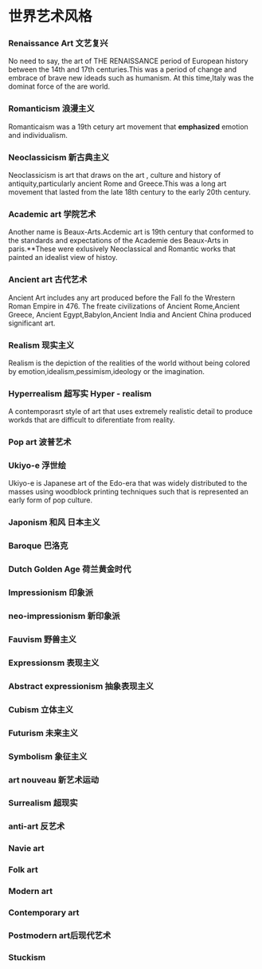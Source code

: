 # 世界艺术风格
### Renaissance Art 文艺复兴
No need to say,  the art of  THE RENAISSANCE period of European history between the 14th and 17th centuries.This was a period of change and embrace of brave new ideads such as humanism.
At this time,Italy was the dominat force of the are world.

### Romanticism 浪漫主义
Romanticaism was a 19th cetury art movement that **emphasized** emotion and individualism.

### Neoclassicism 新古典主义
Neoclassicism is art that draws on the art , culture and history of antiquity,particularly ancient Rome and Greece.This was a long art movement that lasted from the late 18th century to the early 20th century.
### Academic art 学院艺术
Another name is Beaux-Arts.Acdemic art is 19th century that conformed to the standards and expectations of the Academie des Beaux-Arts in paris.**These were exlusively Neoclassical and Romantic works that painted an idealist view of histoy.

### Ancient art 古代艺术
Ancient Art includes any art produced before the Fall fo the Wrestern Roman Empire in 476. The freate civilizations of Ancient Rome,Ancient Greece, Ancient Egypt,Babylon,Ancient India and Ancient China produced significant art.
### Realism 现实主义
Realism is the depiction of the realities of the world without being colored by emotion,idealism,pessimism,ideology or the imagination.

### Hyperrealism 超写实 Hyper - realism
A contemporasrt style of art that uses extremely realistic detail to produce workds that are difficult to diferentiate from reality.

### Pop art 波普艺术

### Ukiyo-e 浮世绘
Ukiyo-e is Japanese art of the Edo-era that was widely distributed to the masses using woodblock printing techniques such that is represented an early form of pop culture.

### Japonism 和风 日本主义

### Baroque 巴洛克

### Dutch Golden Age 荷兰黄金时代

### Impressionism 印象派

### neo-impressionism 新印象派
### Fauvism 野兽主义
### Expressionsm 表现主义
### Abstract expressionism 抽象表现主义
### Cubism 立体主义
### Futurism 未来主义
### Symbolism 象征主义
### art nouveau 新艺术运动
### Surrealism 超现实
### anti-art 反艺术
### Navie art 
### Folk art
### Modern art 
### Contemporary art
### Postmodern art后现代艺术
### Stuckism

